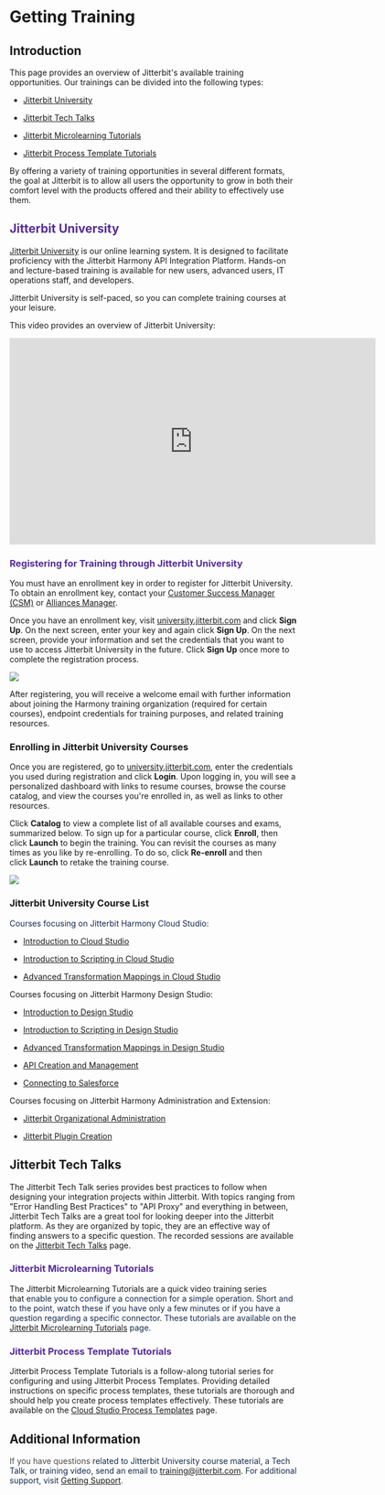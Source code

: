# Getting Training

## Introduction

This page provides an overview of
Jitterbit's available training opportunities. Our trainings can be
divided into the following types:

-   [Jitterbit University](#GettingTraining-jitterbit-university)

-   [Jitterbit Tech Talks](#GettingTraining-jitterbit-tech-talks)

-   [Jitterbit Microlearning Tutorials](#GettingTraining-jitterbit-microlearning-tutorials)

-   [Jitterbit Process Template Tutorials](#GettingTraining-jitterbit-process-template-tutorials)

By offering a variety of training opportunities in several different
formats, the goal at Jitterbit is to allow all users the opportunity to
grow in both their comfort level with the products offered and their
ability to effectively use them. 


## <span style="color: rgb(85,46,155);"> <span id="GettingTraining-jitterbit-university" class="confluence-anchor-link conf-macro output-inline" hasbody="false" macro-name="anchor"> </span>Jitterbit University</span>

<a href="https://university.jitterbit.com/" class="external-link"
rel="nofollow">Jitterbit University</a> is our online learning system.
It is designed to facilitate proficiency with the Jitterbit Harmony API
Integration Platform. Hands-on and lecture-based training is available
for new users, advanced users, IT operations staff, and developers.

Jitterbit University is self-paced, so you can complete training courses
at your leisure. 

This video provides an overview of Jitterbit University:

<iframe src="https://player.vimeo.com/video/366515738" width="640" height="361" frameborder="0" webkitallowfullscreen="" mozallowfullscreen="" allowfullscreen=""></iframe>

### <span style="color: rgb(85,46,155);"> Registering for Training through Jitterbit University </span>

You must have an enrollment key in order to register for Jitterbit
University. To obtain an enrollment key, contact
your <a href="mailto:success@jitterbit.com" class="external-link"
rel="nofollow">Customer Success Manager (CSM)</a> or <a href="mailto:alliances@jitterbit.com" class="external-link"
rel="nofollow">Alliances Manager</a>.

Once you have an enrollment key,
visit <a href="https://university.jitterbit.com/" class="external-link"
rel="nofollow">university.jitterbit.com</a> and click **Sign Up**. On
the next screen, enter your key and again click **Sign Up**. On the next
screen, provide your information and set the credentials that you want
to use to access Jitterbit University in the future. Click **Sign
Up** once more to complete the registration process.

<span class="confluence-embedded-file-wrapper"><img
src="https://success.jitterbit.com/download/attachments/87524647/signup_button.png?version=2&amp;modificationDate=1564054515966&amp;api=v2"
class="confluence-embedded-image"
data-image-src="https://success.jitterbit.com/download/attachments/87524647/signup_button.png?version=2&amp;modificationDate=1564054515966&amp;api=v2"
data-unresolved-comment-count="0" data-linked-resource-id="97814126"
data-linked-resource-version="2" data-linked-resource-type="attachment"
data-linked-resource-default-alias="signup_button.png"
data-base-url="https://success.jitterbit.com"
data-linked-resource-content-type="image/png"
data-linked-resource-container-id="87524647"
data-linked-resource-container-version="42" /></span>

After registering, you will receive a welcome email with further
information about joining the Harmony training organization (required
for certain courses), endpoint credentials for training purposes, and
related training resources.

### Enrolling in Jitterbit University Courses

Once you are registered, go
to <a href="https://university.jitterbit.com/" class="external-link"
rel="nofollow">university.jitterbit.com</a>, enter the credentials you
used during registration and click **Login**. Upon logging in, you will
see a personalized dashboard with links to resume courses, browse the
course catalog, and view the courses you're enrolled in, as well as
links to other resources.

Click **Catalog** to view a complete list of all available courses and
exams, summarized below. To sign up for a particular course,
click **Enroll**, then click **Launch** to begin the training. You can
revisit the courses as many times as you like by re-enrolling. To do so,
click **Re-enroll** and then click **Launch** to retake the training
course. 

<span class="confluence-embedded-file-wrapper"><img
src="https://success.jitterbit.com/download/attachments/87524647/Jitterbit%20University%20Catalog.png?version=1&amp;modificationDate=1629315225012&amp;api=v2"
class="confluence-embedded-image"
data-image-src="https://success.jitterbit.com/download/attachments/87524647/Jitterbit%20University%20Catalog.png?version=1&amp;modificationDate=1629315225012&amp;api=v2"
data-unresolved-comment-count="0" data-linked-resource-id="127449470"
data-linked-resource-version="1" data-linked-resource-type="attachment"
data-linked-resource-default-alias="Jitterbit University Catalog.png"
data-base-url="https://success.jitterbit.com"
data-linked-resource-content-type="image/png"
data-linked-resource-container-id="87524647"
data-linked-resource-container-version="42" /></span>

### Jitterbit University Course List

<span style="color: rgb(23,43,77);">Courses focusing on Jitterbit
Harmony Cloud Studio:</span>

-   [Introduction to Cloud
    Studio](https://success.jitterbit.com/display/DOC/Introduction+to+the+Jitterbit+Harmony+Cloud+Studio)

-   [Introduction to Scripting in Cloud
    Studio](https://success.jitterbit.com/display/DOC/Introduction+to+Scripting+in+Cloud+Studio)

-   [Advanced Transformation Mappings in Cloud
    Studio](https://success.jitterbit.com/display/DOC/Advanced+Transformation+Mappings+in+Cloud+Studio)

Courses focusing on Jitterbit Harmony Design Studio:

-   [Introduction to Design
    Studio](https://success.jitterbit.com/display/DOC/Introduction+to+Design+Studio)

-   [Introduction to Scripting in Design
    Studio](https://success.jitterbit.com/display/DOC/Introduction+to+Scripting+in+Design+Studio)

-   [Advanced Transformation Mappings in Design
    Studio](https://success.jitterbit.com/display/DOC/Advanced+Transformation+Mappings+in+Design+Studio)

-   [API Creation and
    Management](https://success.jitterbit.com/display/DOC/API+Creation+and+Management+Training+Course)

-   [Connecting to Salesforce](https://success.jitterbit.com/display/DOC/Connecting+to+Salesforce)

Courses focusing on Jitterbit Harmony Administration and Extension:

-   [Jitterbit Organizational
    Administration](https://success.jitterbit.com/display/DOC/Jitterbit+Organizational+Administration)

-   [Jitterbit Plugin Creation](https://success.jitterbit.com/display/DOC/Jitterbit+Plugin+Creation)


## <span id="GettingTraining-jitterbit-tech-talks" class="confluence-anchor-link conf-macro output-inline" hasbody="false" macro-name="anchor"> </span>Jitterbit Tech Talks

The Jitterbit Tech Talk series provides best practices to follow when
designing your integration projects within Jitterbit. With topics
ranging from "Error Handling Best Practices" to "API Proxy" and
everything in between, Jitterbit Tech Talks are a great tool for looking
deeper into the Jitterbit platform. As they are organized by topic, they
are an effective way of finding answers to a specific question. The
recorded sessions are available on
the <a href="https://success.jitterbit.comhttps://success.jitterbit.com/display/DOC/Jitterbit+Tech+Talks"
rel="nofollow">Jitterbit Tech Talks</a> page.

### <span style="color: rgb(85,46,155);"> <span id="GettingTraining-jitterbit-microlearning-tutorials" class="confluence-anchor-link conf-macro output-inline" hasbody="false" macro-name="anchor"> </span>Jitterbit Microlearning Tutorials</span>

The Jitterbit Microlearning Tutorials are a quick video training series
that<span style="color: rgb(23,43,77);"> enable you to configure a
connection for a simple operation. Short and to the point, watch these
if you have only a few minutes or if you have a question regarding a
specific connector. These tutorials are available on the [Jitterbit
Microlearning Tutorials](https://success.jitterbit.com/display/DOC/Jitterbit+Microlearning+Tutorials)
page. </span>

### <span style="color: rgb(85,46,155);"> <span id="GettingTraining-jitterbit-process-template-tutorials" class="confluence-anchor-link conf-macro output-inline" hasbody="false" macro-name="anchor"> </span>Jitterbit Process Template Tutorials</span>

Jitterbit Process Template Tutorials is a follow-along tutorial series
for configuring and using Jitterbit Process Templates. Providing
detailed instructions on specific process templates, these tutorials are
thorough and should help you create process templates effectively. These
tutorials are available on the [Cloud Studio Process
Templates](https://success.jitterbit.com/display/CS/Cloud+Studio+Process+Templates) page.


## Additional Information

<span class="conf-macro output-inline" hasbody="true"
macro-name="multiexcerpt"><span style="color: rgb(76,76,76);">If you
have questions <span style="color: rgb(23,43,77);">related to Jitterbit
University course material, a Tech Talk, or training video, send an
email to</span></span>
<a href="mailto:training@jitterbit.com" class="external-link"
rel="nofollow">training@jitterbit.com</a>.<span
style="color: rgb(76,76,76);"> <span style="color: rgb(23,43,77);">For
additional support, visit</span>
<a href="https://success.jitterbit.comhttps://success.jitterbit.com/display/DOC/Getting+Support"
rel="nofollow">Getting Support</a>.</span></span>
